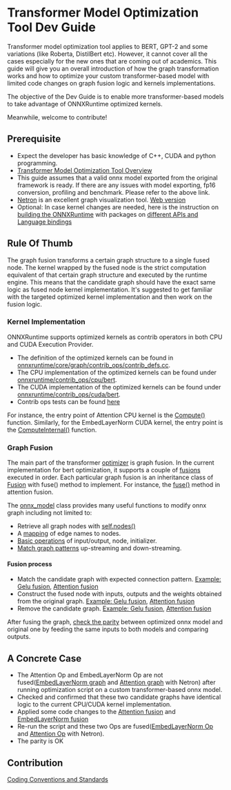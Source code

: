# Transformer Model Optimization Tool Dev Guide

Transformer model optimization tool applies to BERT, GPT-2 and some variations (like Roberta, DistilBert etc). However, it cannot cover all the cases especially for the new ones that are coming out of academics. This guide will give you an overall introduction of how the graph transformation works and how to optimize your custom transformer-based model with limited code changes on graph fusion logic and kernels implementations. 

The objective of the Dev Guide is to enable more transformer-based models to take advantage of ONNXRuntime optimized kernels.

Meanwhile, welcome to contribute!

## Prerequisite
* Expect the developer has basic knowledge of C++, CUDA and python programming.
* [Transformer Model Optimization Tool Overview](https://github.com/microsoft/onnxruntime/blob/master/onnxruntime/python/tools/transformers/README.md)
* This guide assumes that a valid onnx model exported from the original framework is ready. If there are any issues with model exporting, fp16 conversion, profiling and benchmark. Please refer to the above link.
* [Netron](https://github.com/lutzroeder/netron) is an excellent graph visualization tool. [Web version](https://netron.app/)
* Optional: In case kernel changes are needed, here is the instruction on [building the ONNXRuntime](https://onnxruntime.ai/docs/build/) with packages on [different APIs and Language bindings](https://onnxruntime.ai/docs/build/inferencing.html#apis-and-language-bindings)

## Rule Of Thumb

The graph fusion transforms a certain graph structure to a single fused node. The kernel wrapped by the fused node is the strict computation equivalent of that certain graph structure and executed by the runtime engine. This means that the candidate graph should have the exact same logic as fused node kernel implementation. It's suggested to get familiar with the targeted optimized kernel implementation and then work on the fusion logic.

### Kernel Implementation
ONNXRuntime supports optimized kernels as contrib operators in both CPU and CUDA Execution Provider. 
* The definition of the optimized kernels can be found in [onnxruntime/core/graph/contrib_ops/contrib_defs.cc](https://github.com/microsoft/onnxruntime/blob/rel-1.9.0/onnxruntime/core/graph/contrib_ops/contrib_defs.cc). 
* The CPU implementation of the optimized kernels can be found under [onnxruntime/contrib_ops/cpu/bert](https://github.com/microsoft/onnxruntime/tree/rel-1.9.0/onnxruntime/contrib_ops/cpu/bert). 
* The CUDA implementation of the optimized kernels can be found under [onnxruntime/contrib_ops/cuda/bert](https://github.com/microsoft/onnxruntime/tree/rel-1.9.0/onnxruntime/contrib_ops/cuda/bert).
* Contrib ops tests can be found [here](https://github.com/microsoft/onnxruntime/tree/rel-1.9.0/onnxruntime/test/contrib_ops)

For instance, the entry point of Attention CPU kernel is the [Compute()](https://github.com/microsoft/onnxruntime/blob/rel-1.9.0/onnxruntime/contrib_ops/cpu/bert/attention.cc#L408) function. Similarly, for the EmbedLayerNorm CUDA kernel, the entry point is the [ComputeInternal()](https://github.com/microsoft/onnxruntime/blob/rel-1.9.0/onnxruntime/contrib_ops/cuda/bert/embed_layer_norm.cc#L36) function.

### Graph Fusion
The main part of the transformer [optimizer](https://github.com/microsoft/onnxruntime/blob/master/onnxruntime/python/tools/transformers/optimizer.py) is graph fusion. In the current implementation for bert optimization, it supports a couple of [fusions](https://github.com/microsoft/onnxruntime/blob/rel-1.9.0/onnxruntime/python/tools/transformers/onnx_model_bert.py#L302) executed in order. Each particular graph fusion is an inheritance class of [Fusion](https://github.com/microsoft/onnxruntime/blob/rel-1.9.0/onnxruntime/python/tools/transformers/fusion_base.py#L13) with fuse() method to implement. For instance, the [fuse()](https://github.com/microsoft/onnxruntime/blob/rel-1.9.0/onnxruntime/python/tools/transformers/fusion_attention.py#L280) method in attention fusion.

The [onnx_model](https://github.com/microsoft/onnxruntime/blob/rel-1.9.0/onnxruntime/python/tools/transformers/onnx_model.py#L19) class provides many useful functions to modify onnx graph including not limited to:
* Retrieve all graph nodes with [self.nodes()](https://github.com/microsoft/onnxruntime/blob/rel-1.9.0/onnxruntime/python/tools/transformers/onnx_model.py#L58)
* A [mapping](https://github.com/microsoft/onnxruntime/blob/rel-1.9.0/onnxruntime/python/tools/transformers/onnx_model.py#L41-L56) of edge names to nodes. 
* [Basic operations](https://github.com/microsoft/onnxruntime/blob/rel-1.9.0/onnxruntime/python/tools/transformers/onnx_model.py#L120-L181) of input/output, node, initializer.
* [Match graph patterns](https://github.com/microsoft/onnxruntime/blob/rel-1.9.0/onnxruntime/python/tools/transformers/onnx_model.py#L310-L385) up-streaming and down-streaming.

#### Fusion process
* Match the candidate graph with expected connection pattern. [Example: Gelu fusion](https://github.com/microsoft/onnxruntime/blob/rel-1.9.0/onnxruntime/python/tools/transformers/fusion_gelu.py#L26-L96), [Attention fusion](https://github.com/microsoft/onnxruntime/blob/rel-1.9.0/onnxruntime/python/tools/transformers/fusion_attention.py#L281-L441)
* Construct the fused node with inputs, outputs and the weights obtained from the original graph. [Example: Gelu fusion](https://github.com/microsoft/onnxruntime/blob/rel-1.9.0/onnxruntime/python/tools/transformers/fusion_gelu.py#L99-L102), [Attention fusion](https://github.com/microsoft/onnxruntime/blob/rel-1.9.0/onnxruntime/python/tools/transformers/fusion_attention.py#L142-L278)
* Remove the candidate graph. [Example: Gelu fusion](https://github.com/microsoft/onnxruntime/blob/rel-1.9.0/onnxruntime/python/tools/transformers/fusion_gelu.py#L98), [Attention fusion](https://github.com/microsoft/onnxruntime/blob/rel-1.9.0/onnxruntime/python/tools/transformers/fusion_attention.py#L468-L472)

After fusing the graph, [check the parity](https://github.com/microsoft/onnxruntime/blob/rel-1.9.0/onnxruntime/python/tools/transformers/onnx_exporter.py#L104) between optimized onnx model and original one by feeding the same inputs to both models and comparing outputs.

## A Concrete Case
* The Attention Op and EmbedLayerNorm Op are not fused([EmbedLayerNorm graph](https://github.com/microsoft/onnxruntime/blob/master/onnxruntime/python/tools/transformers/notebooks/images/embed_unfused.png) and [Attention graph](https://github.com/microsoft/onnxruntime/blob/master/onnxruntime/python/tools/transformers/notebooks/images/attention_unfused.png) with Netron) after running optimization script on a custom transformer-based onnx model. 
* Checked and confirmed that these two candidate graphs have identical logic to the current CPU/CUDA kernel implementation.
* Applied some code changes to the [Attention fusion](https://github.com/microsoft/onnxruntime/compare/wangye/opt#diff-bd125663ee59865deb608c7ec666ac4760b55ce73fc38cc3d463abd0aaa90817) and [EmbedLayerNorm fusion](https://github.com/microsoft/onnxruntime/compare/wangye/opt#diff-bb2157f08cf00e8434e77fcfeeaa960e5e9c6db2df2b637a5f49e48d77a56185)
* Re-run the script and these two Ops are fused([EmbedLayerNorm Op](https://github.com/microsoft/onnxruntime/blob/master/onnxruntime/python/tools/transformers/notebooks/images/embed_fused.png) and [Attention Op](https://github.com/microsoft/onnxruntime/blob/master/onnxruntime/python/tools/transformers/notebooks/images/attention_fused.png) with Netron).
* The parity is OK

## Contribution
[Coding Conventions and Standards](https://github.com/microsoft/onnxruntime/blob/rel-1.9.0/docs/Coding_Conventions_and_Standards.md)
